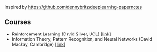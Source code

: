 Inspired by https://github.com/dennybritz/deeplearning-papernotes

## Courses
- Reinforcement Learning (David Silver, UCL) [[link](http://www0.cs.ucl.ac.uk/staff/d.silver/web/Teaching.html)]
- Information Theory, Pattern Recognition, and Neural Networks (David Mackay, Cambridge) [[link](www.inference.org.uk/mackay/itprnn/)]